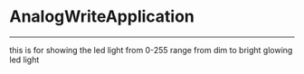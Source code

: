 # AnalogWriteApplication 

---

this is for showing the led light from 0-255 range from dim to bright glowing led light 

